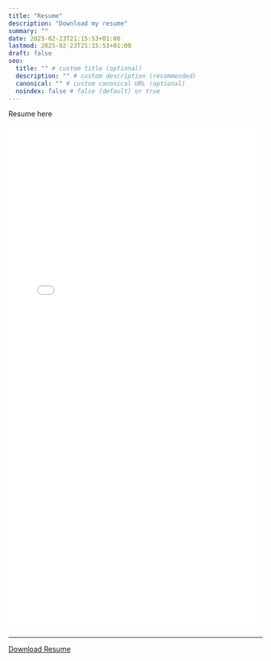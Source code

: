 ```yaml
---
title: "Resume"
description: "Download my resume"
summary: ""
date: 2025-02-23T21:15:53+01:00
lastmod: 2025-02-23T21:15:53+01:00
draft: false
seo:
  title: "" # custom title (optional)
  description: "" # custom description (recommended)
  canonical: "" # custom canonical URL (optional)
  noindex: false # false (default) or true
---
```

Resume here

<embed src="/files/Ashekode-Jamal-ODIOMONAFE-Resume.pdf" type="application/pdf" width="100%" height="1000px" />

---
<a href="/files/Ashekode-Jamal-ODIOMONAFE-Resume.pdf" download class="btn btn-primary">Download Resume</a>
